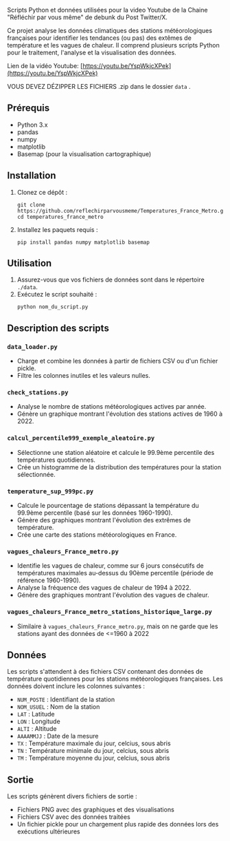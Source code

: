 
Scripts Python et données utilisées pour la video Youtube de la Chaine "Réfléchir par vous même" de debunk du Post Twitter/X.

Ce projet analyse les données climatiques des stations météorologiques françaises pour identifier les tendances (ou pas) des extêmes de température et les vagues de chaleur. Il comprend plusieurs scripts Python pour le traitement, l'analyse et la visualisation des données.

Lien de la vidéo Youtube: [https://youtu.be/YspWkjcXPek](https://youtu.be/YspWkjcXPek)

VOUS DEVEZ DÉZIPPER LES FICHIERS .zip dans le dossier `data` .

## Prérequis

- Python 3.x
- pandas
- numpy
- matplotlib
- Basemap (pour la visualisation cartographique)

## Installation

1. Clonez ce dépôt :
   ```
   git clone https://github.com/reflechirparvousmeme/Temperatures_France_Metro.git
   cd temperatures_france_metro
   ```

2. Installez les paquets requis :
   ```
   pip install pandas numpy matplotlib basemap
   ```

## Utilisation

1. Assurez-vous que vos fichiers de données sont dans le répertoire `./data`.
2. Exécutez le script souhaité :
   ```
   python nom_du_script.py
   ```

## Description des scripts

### `data_loader.py`
- Charge et combine les données à partir de fichiers CSV ou d'un fichier pickle.
- Filtre les colonnes inutiles et les valeurs nulles.

### `check_stations.py`
- Analyse le nombre de stations météorologiques actives par année.
- Génère un graphique montrant l'évolution des stations actives de 1960 à 2022.

### `calcul_percentile999_exemple_aleatoire.py`
- Sélectionne une station aléatoire et calcule le 99.9ème percentile des températures quotidiennes.
- Crée un histogramme de la distribution des températures pour la station sélectionnée.

### `temperature_sup_999pc.py`
- Calcule le pourcentage de stations dépassant la température du 99.9ème percentile (basé sur les données 1960-1990).
- Génère des graphiques montrant l'évolution des extrêmes de température.
- Crée une carte des stations météorologiques en France.

### `vagues_chaleurs_France_metro.py`
- Identifie les vagues de chaleur, comme sur 6 jours consécutifs de températures maximales au-dessus du 90ème percentile (période de référence 1960-1990).
- Analyse la fréquence des vagues de chaleur de 1994 à 2022.
- Génère des graphiques montrant l'évolution des vagues de chaleur.

### `vagues_chaleurs_France_metro_stations_historique_large.py`
- Similaire à `vagues_chaleurs_France_metro.py`, mais on ne garde que les stations ayant des données de <=1960 à 2022

## Données

Les scripts s'attendent à des fichiers CSV contenant des données de température quotidiennes pour les stations météorologiques françaises. Les données doivent inclure les colonnes suivantes :

- `NUM_POSTE` : Identifiant de la station
- `NOM_USUEL` : Nom de la station
- `LAT` : Latitude
- `LON` : Longitude
- `ALTI` : Altitude
- `AAAAMMJJ` : Date de la mesure
- `TX` : Température maximale du jour, celcius, sous abris
- `TN` : Température minimale du jour, celcius, sous abris
- `TM` : Température moyenne du jour, celcius, sous abris

## Sortie

Les scripts génèrent divers fichiers de sortie :

- Fichiers PNG avec des graphiques et des visualisations
- Fichiers CSV avec des données traitées
- Un fichier pickle pour un chargement plus rapide des données lors des exécutions ultérieures
